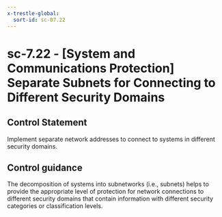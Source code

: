 ```yaml
---
x-trestle-global:
  sort-id: sc-07.22
---
```


# sc-7.22 - \[System and Communications Protection\] Separate Subnets for Connecting to Different Security Domains

## Control Statement

Implement separate network addresses to connect to systems in different security domains.

## Control guidance

The decomposition of systems into subnetworks (i.e., subnets) helps to provide the appropriate level of protection for network connections to different security domains that contain information with different security categories or classification levels.
